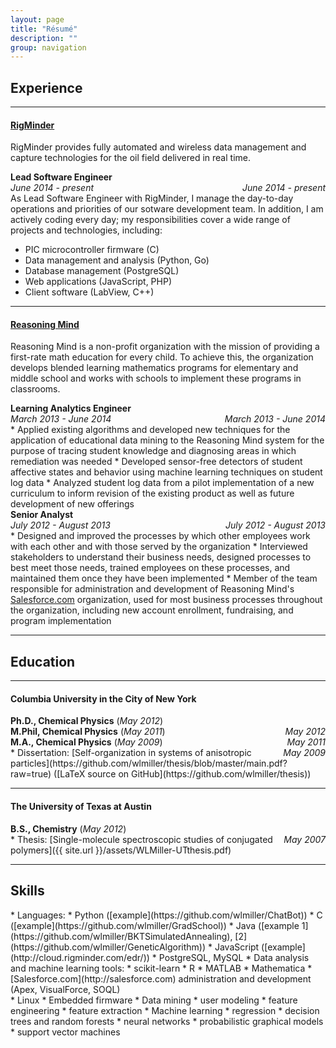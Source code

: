 ```yaml
---
layout: page
title: "Résumé"
description: ""
group: navigation
---
```


## Experience

---

#### [RigMinder](http://rigminder.com)
RigMinder provides fully automated and wireless data management and capture technologies for the oil field delivered in real time.

<div class="col-sm-8 col-xs-12"><b>Lead Software Engineer</b></div>
<div class="col-sm-4 col-xs-12">
	<div style="float:right" class="hidden-xs"><em>June 2014 - present</em></div>
	<div class="hidden-sm"><em>June 2014 - present</em></div>
</div>
<div class="col-xs-12">As Lead Software Engineer with RigMinder, I manage the day-to-day operations and priorities of our sotware development team.  In addition, I am actively coding every day; my responsibilities cover a wide range of projects and technologies, including:</div> 

* PIC microcontroller firmware (C)
* Data management and analysis (Python, Go)
* Database management (PostgreSQL)
* Web applications (JavaScript, PHP)
* Client software (LabView, C++)

---

#### [Reasoning Mind](http://reasoningmind.org)
Reasoning Mind is a non-profit organization with the mission of providing a first-rate math education for every child. To achieve this, the organization develops blended learning mathematics programs for elementary and middle school and works with schools to implement these programs in classrooms.

<div class="col-sm-8 col-xs-12"><b>Learning Analytics Engineer</b></div>
<div class="col-sm-4 col-xs-12">
	<div style="float:right" class="hidden-xs"><em>March 2013 - June 2014</em></div>
	<div class="hidden-sm"><em>March 2013 - June 2014</em></div>
</div>
* Applied existing algorithms and developed new techniques for the application of educational data mining to the Reasoning Mind system for the purpose of tracing student knowledge and diagnosing areas in which remediation was needed
* Developed sensor-free detectors of student affective states and behavior using machine learning techniques on student log data
* Analyzed student log data from a pilot implementation of a new curriculum to inform revision of the existing product as well as future development of new offerings

<div class="col-sm-8 col-xs-12"><b>Senior Analyst</b></div>
<div class="col-sm-4 col-xs-12">
	<div style="float:right" class="hidden-xs"><em>July 2012 - August 2013</em></div>
	<div class="hidden-sm"><em>July 2012 - August 2013</em></div>
</div>
* Designed and improved the processes by which other employees work with each other and with those served by the organization
* Interviewed stakeholders to understand their business needs, designed processes to best meet those needs, trained employees on these processes, and maintained them once they have been implemented
* Member of the team responsible for administration and development of Reasoning Mind's <a href="http://salesforce.com">Salesforce.com</a> organization, used for most business processes throughout the organization, including new account enrollment, fundraising, and program implementation

---

## Education

---

#### Columbia University in the City of New York
<div class="col-sm-8 col-xs-12"><b>Ph.D., Chemical Physics</b><span class="hidden-sm"> (<em>May 2012</em>)</span></div>
<div class="col-sm-4 hidden-xs"><div style="float:right"><em>May 2012</em></div></div>
<div class="col-sm-8 col-xs-12"><b>M.Phil, Chemical Physics</b><span class="hidden-sm"> (<em>May 2011</em>)</span></div>
<div class="col-sm-4 hidden-xs"><div style="float:right"><em>May 2011</em></div></div>
<div class="col-sm-8 col-xs-12"><b>M.A., Chemical Physics</b><span class="hidden-sm"> (<em>May 2009</em>)</span></div>
<div class="col-sm-4 hidden-xs"><div style="float:right"><em>May 2009</em></div></div>
* Dissertation: [Self-organization in systems of anisotropic particles](https://github.com/wlmiller/thesis/blob/master/main.pdf?raw=true) ([LaTeX source on GitHub](https://github.com/wlmiller/thesis))

---

#### The University of Texas at Austin
<div class="col-sm-8 col-xs-12"><b>B.S., Chemistry</b><span class="hidden-sm"> (<em>May 2012</em>)</span></div>
<div class="col-sm-4 hidden-xs"><div style="float:right"><em>May 2007</em></div></div>
* Thesis: [Single-molecule spectroscopic studies of conjugated polymers]({{ site.url }}/assets/WLMiller-UTthesis.pdf)

---

## Skills
<div class="col-md-6 cols-xs-12" markdown="1">
* Languages:
	* Python ([example](https://github.com/wlmiller/ChatBot))
	* C ([example](https://github.com/wlmiller/GradSchool))
	* Java ([example 1](https://github.com/wlmiller/BKTSimulatedAnnealing), [2](https://github.com/wlmiller/GeneticAlgorithm))
	* JavaScript ([example](http://cloud.rigminder.com/edr/))
	* PostgreSQL, MySQL
* Data analysis and machine learning tools:
	* scikit-learn
	* R
	* MATLAB
	* Mathematica
* [Salesforce.com](http://salesforce.com) administration and development (Apex, VisualForce, SOQL)
</div>
<div class="col-md-6 cols-xs-12" markdown="1">
* Linux
* Embedded firmware
* Data mining
	* user modeling
	* feature engineering
    * feature extraction
* Machine learning
    * regression
    * decision trees and random forests
    * neural networks
    * probabilistic graphical models
    * support vector machines
</div>
